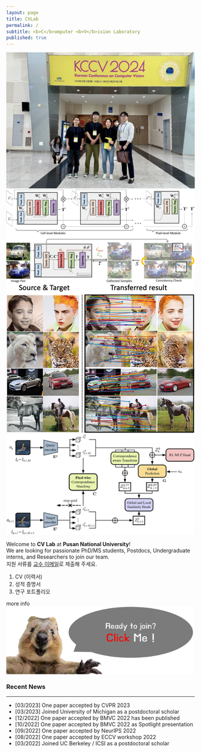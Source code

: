 ```yaml
---
layout: page
title: CVLab
permalink: /
subtitle: <b>C</b>omputer <b>V</b>ision Laboratory
published: true
---
```


<!-- Slick Carousel CSS -->
<link rel="stylesheet" type="text/css" href="https://cdn.jsdelivr.net/npm/slick-carousel@1.8.1/slick/slick.css">
<link rel="stylesheet" type="text/css" href="https://cdn.jsdelivr.net/npm/slick-carousel@1.8.1/slick/slick-theme.css">

<!-- jQuery -->
<script src="https://code.jquery.com/jquery-3.6.0.min.js"></script>

<!-- Slick Carousel JS -->
<script src="https://cdn.jsdelivr.net/npm/slick-carousel@1.8.1/slick/slick.min.js"></script>

<!-- Slick Carousel 초기화 -->
<script type="text/javascript">
  $(document).ready(function(){
    $('.slider').slick({
      dots: true,
      infinite: true,
      speed: 500,
      slidesToShow: 1,
      slidesToScroll: 1,
      autoplay: true,
      autoplaySpeed: 2000,
      adaptiveHeight: true
    });
  });
</script>

<!-- 슬라이더 추가 -->
<div class="slider">
  <div><img src="https://raw.githubusercontent.com/pnu-computer-vision-lab/pnu-computer-vision-lab.github.io/main/img/main_1.jpg" alt="KCCV 2024"></div>
  <div>
    <a href="https://ieeexplore.ieee.org/document/9594706" target="_blank">
      <img src="https://raw.githubusercontent.com/pnu-computer-vision-lab/pnu-computer-vision-lab.github.io/main/img/main_2.png" alt="Pyramidal Semantic Correspondence Networks">
    </a>
  </div>
  <div>
    <a href="https://bmvc2022.mpi-inf.mpg.de/1053.pdf" target="_blank">
      <img src="https://raw.githubusercontent.com/pnu-computer-vision-lab/pnu-computer-vision-lab.github.io/main/img/main_3.png" alt="COAT: Correspondence-driven Object Appearance Transfer">
    </a>
  </div>
  <div>
    <a href="https://openaccess.thecvf.com//content/CVPR2023/papers/Choi_Local-Guided_Global_Paired_Similarity_Representation_for_Visual_Reinforcement_Learning_CVPR_2023_paper.pdf" target="_blank">
      <img src="https://raw.githubusercontent.com/pnu-computer-vision-lab/pnu-computer-vision-lab.github.io/main/img/main_4.jpg" alt="Local-guided Global: Paired Similarity Representation for Visual Reinforcement Learning">
    </a>
  </div>
</div>

Welcome to **CV Lab** at **Pusan National University**!  
We are looking for passionate PhD/MS students, Postdocs, Undergraduate interns, and Researchers to join our team.  
지원 서류를 [교수 이메일](srjeonn@pusan.ac.kr)로 제출해 주세요.  
1. CV (이력서)
2. 성적 증명서
3. 연구 포트폴리오  

more info <a href="https://pnu-computer-vision-lab.github.io/people/joinus/">
    <img src="https://raw.githubusercontent.com/pnu-computer-vision-lab/pnu-computer-vision-lab.github.io/main/img/click.png" width="500" style="display: block; margin-left: 0;" />
</a>


### Recent News
<hr>

- [03/2023] One paper accepted by CVPR 2023
- [03/2023] Joined University of Michigan as a postdoctoral scholar
- [12/2022] One paper accepted by BMVC 2022 has been published
- [10/2022] One paper accepted by BMVC 2022 as Spotlight presentation
- [09/2022] One paper accepted by NeurIPS 2022
- [08/2022] One paper accepted by ECCV workshop 2022
- [03/2022] Joined UC Berkeley / ICSI as a postdoctoral scholar
